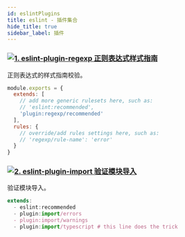 ```yaml
---
id: eslintPlugins
title: eslint - 插件集合
hide_title: true
sidebar_label: 插件
---
```


### [![1. eslint-plugin-regexp 正则表达式样式指南](https://img.shields.io/github/stars/ota-meshi/eslint-plugin-regexp?label=eslint-plugin-regexp&style=social)](https://github.com/ota-meshi/eslint-plugin-regexp)

正则表达式的样式指南校验。

```javascript
module.exports = {
  extends: [
    // add more generic rulesets here, such as:
    // 'eslint:recommended',
    'plugin:regexp/recommended'
  ],
  rules: {
    // override/add rules settings here, such as:
    // 'regexp/rule-name': 'error'
  }
}
```

### [![2. eslint-plugin-import 验证模块导入](https://img.shields.io/github/stars/benmosher/eslint-plugin-import?label=eslint-plugin-import&style=social)](https://github.com/benmosher/eslint-plugin-import)

验证模块导入。

```javascript
extends:
  - eslint:recommended
  - plugin:import/errors
  - plugin:import/warnings
  - plugin:import/typescript # this line does the trick
```
